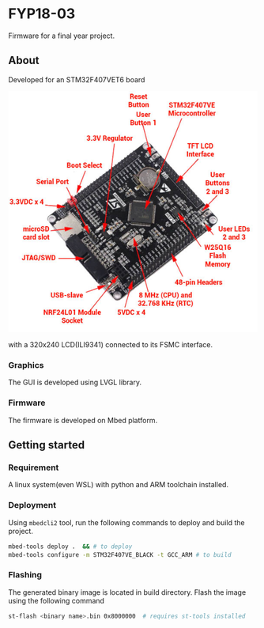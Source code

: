 # FYP18-03

Firmware for a final year project.

## About

Developed for an STM32F407VET6 board 

![STM32F407VET board](imgs/STM32F407VE-board-features.jpg)

with a 320x240 LCD(ILI9341) connected to its FSMC interface.

### Graphics

The GUI is developed using LVGL library.

### Firmware

The firmware is developed on Mbed platform. 


## Getting started 

### Requirement

A linux system(even WSL) with python and ARM toolchain installed.

### Deployment

Using ```mbedcli2``` tool, run the following commands to deploy and build the project.
```bash
mbed-tools deploy .  && # to deploy
mbed-tools configure -m STM32F407VE_BLACK -t GCC_ARM # to build
```
### Flashing

The generated binary image is located in build directory. Flash the image using the following command

```bash
st-flash <binary name>.bin 0x8000000  # requires st-tools installed 
```